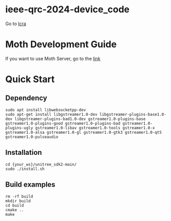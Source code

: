 # ieee-qrc-2024-device_code

Go to [Icra](https://2024.ieee-icra.org/)

# Moth Development Guide

If you want to use Moth Server, go to the [link](https://github.com/teamgrit-lab/ieee-qrc-2024-device_code/tree/main/Moth/python)

# Quick Start

## Dependency

```
sudo apt install libwebsocketpp-dev
sudo apt-get install libgstreamer1.0-dev libgstreamer-plugins-base1.0-dev libgstreamer-plugins-bad1.0-dev gstreamer1.0-plugins-base gstreamer1.0-plugins-good gstreamer1.0-plugins-bad gstreamer1.0-plugins-ugly gstreamer1.0-libav gstreamer1.0-tools gstreamer1.0-x gstreamer1.0-alsa gstreamer1.0-gl gstreamer1.0-gtk3 gstreamer1.0-qt5 gstreamer1.0-pulseaudio
```

## Installation

```
cd {your_ws}/unitree_sdk2-main/
sudo ./install.sh
```

## Build examples

```
rm -rf build
mkdir build
cd build
cmake ..
make
```

